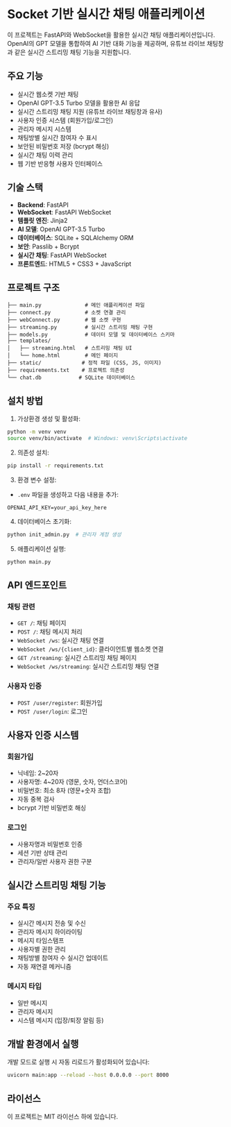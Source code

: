 # Socket 기반 실시간 채팅 애플리케이션

이 프로젝트는 FastAPI와 WebSocket을 활용한 실시간 채팅 애플리케이션입니다. OpenAI의 GPT 모델을 통합하여 AI 기반 대화 기능을 제공하며, 유튜브 라이브 채팅창과 같은 실시간 스트리밍 채팅 기능을 지원합니다.

## 주요 기능

- 실시간 웹소켓 기반 채팅
- OpenAI GPT-3.5 Turbo 모델을 활용한 AI 응답
- 실시간 스트리밍 채팅 지원 (유튜브 라이브 채팅창과 유사)
- 사용자 인증 시스템 (회원가입/로그인)
- 관리자 메시지 시스템
- 채팅방별 실시간 참여자 수 표시
- 보안된 비밀번호 저장 (bcrypt 해싱)
- 실시간 채팅 이력 관리
- 웹 기반 반응형 사용자 인터페이스

## 기술 스택

- **Backend**: FastAPI
- **WebSocket**: FastAPI WebSocket
- **템플릿 엔진**: Jinja2
- **AI 모델**: OpenAI GPT-3.5 Turbo
- **데이터베이스**: SQLite + SQLAlchemy ORM
- **보안**: Passlib + Bcrypt
- **실시간 채팅**: FastAPI WebSocket
- **프론트엔드**: HTML5 + CSS3 + JavaScript

## 프로젝트 구조

```
├── main.py              # 메인 애플리케이션 파일
├── connect.py           # 소켓 연결 관리
├── webConnect.py        # 웹 소켓 구현
├── streaming.py         # 실시간 스트리밍 채팅 구현
├── models.py            # 데이터 모델 및 데이터베이스 스키마
├── templates/          
│   ├── streaming.html   # 스트리밍 채팅 UI
│   └── home.html        # 메인 페이지
├── static/             # 정적 파일 (CSS, JS, 이미지)
├── requirements.txt    # 프로젝트 의존성
└── chat.db            # SQLite 데이터베이스
```

## 설치 방법

1. 가상환경 생성 및 활성화:
```bash
python -m venv venv
source venv/bin/activate  # Windows: venv\Scripts\activate
```

2. 의존성 설치:
```bash
pip install -r requirements.txt
```

3. 환경 변수 설정:
- `.env` 파일을 생성하고 다음 내용을 추가:
```
OPENAI_API_KEY=your_api_key_here
```

4. 데이터베이스 초기화:
```bash
python init_admin.py  # 관리자 계정 생성
```

5. 애플리케이션 실행:
```bash
python main.py
```

## API 엔드포인트

### 채팅 관련
- `GET /`: 채팅 페이지
- `POST /`: 채팅 메시지 처리
- `WebSocket /ws`: 실시간 채팅 연결
- `WebSocket /ws/{client_id}`: 클라이언트별 웹소켓 연결
- `GET /streaming`: 실시간 스트리밍 채팅 페이지
- `WebSocket /ws/streaming`: 실시간 스트리밍 채팅 연결

### 사용자 인증
- `POST /user/register`: 회원가입
- `POST /user/login`: 로그인

## 사용자 인증 시스템

### 회원가입
- 닉네임: 2~20자
- 사용자명: 4~20자 (영문, 숫자, 언더스코어)
- 비밀번호: 최소 8자 (영문+숫자 조합)
- 자동 중복 검사
- bcrypt 기반 비밀번호 해싱

### 로그인
- 사용자명과 비밀번호 인증
- 세션 기반 상태 관리
- 관리자/일반 사용자 권한 구분

## 실시간 스트리밍 채팅 기능

### 주요 특징
- 실시간 메시지 전송 및 수신
- 관리자 메시지 하이라이팅
- 메시지 타임스탬프
- 사용자별 권한 관리
- 채팅방별 참여자 수 실시간 업데이트
- 자동 재연결 메커니즘

### 메시지 타입
- 일반 메시지
- 관리자 메시지
- 시스템 메시지 (입장/퇴장 알림 등)

## 개발 환경에서 실행

개발 모드로 실행 시 자동 리로드가 활성화되어 있습니다:

```bash
uvicorn main:app --reload --host 0.0.0.0 --port 8000
```

## 라이선스

이 프로젝트는 MIT 라이선스 하에 있습니다. 